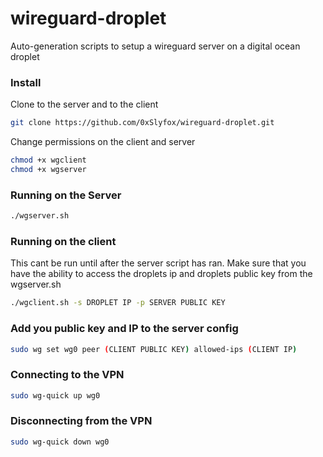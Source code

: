 # wireguard-droplet
Auto-generation scripts to setup a wireguard server on a digital ocean droplet

### Install
Clone to the server and to the client
```bash
git clone https://github.com/0xSlyfox/wireguard-droplet.git
```
Change permissions on the client and server
```bash
chmod +x wgclient
chmod +x wgserver
```
### Running on the Server
```bash
./wgserver.sh
```

### Running on the client
This cant be run until after the server script has ran.
Make sure that you have the ability to access the droplets ip and droplets public key from the wgserver.sh
```bash
./wgclient.sh -s DROPLET IP -p SERVER PUBLIC KEY
```
### Add you public key and IP to the server config
```bash
sudo wg set wg0 peer (CLIENT PUBLIC KEY) allowed-ips (CLIENT IP)
```
### Connecting to the VPN
```bash
sudo wg-quick up wg0
```

### Disconnecting from the VPN
```bash
sudo wg-quick down wg0
```
